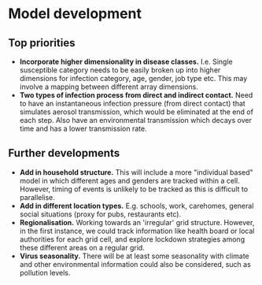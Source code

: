 # Model development

## Top priorities
* **Incorporate higher dimensionality in disease classes.** I.e. Single susceptible category needs to be easily broken up into higher dimensions for infection category, age, gender, job type etc. This may involve a mapping between different array dimensions.
* **Two types of infection process from direct and indirect contact.** Need to have an instantaneous infection pressure (from direct contact) that simulates aerosol transmission, which would be eliminated at the end of each step. Also have an environmental transmission which decays over time and has a lower transmission rate.  

## Further developments
* **Add in household structure.** This will include a more "individual based" model in which different ages and genders are tracked within a cell. However, timing of events is unlikely to be tracked as this is difficult to parallelise.
* **Add in different location types.** E.g. schools, work, carehomes, general social situations (proxy for pubs, restaurants etc).
* **Regionalisation.** Working towards an 'irregular' grid structure. However, in the first instance, we could track information like health board or local authorities for each grid cell, and explore lockdown strategies among these different areas on a regular grid.
* **Virus seasonality.** There will be at least some seasonality with climate and other environmental information could also be considered, such as pollution levels.
